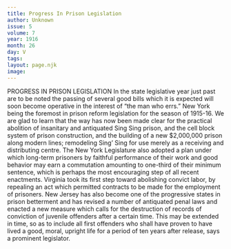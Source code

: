 ```yaml
---
title: Progress In Prison Legislation
author: Unknown
issue: 5
volume: 7
year: 1916
month: 26
day: V
tags:
layout: page.njk
image:
---
```

PROGRESS IN PRISON LEGISLATION       In the state legislative year just past are to be noted the passing of several good bills which it is expected will soon become operative in the interest of “the man who errs.” New York being the foremost in prison reform legislation for the season of 1915-16.       We are glad to learn that the way has now been made clear for the practical abolition of insanitary and antiquated Sing Sing prison, and the cell block system of prison construction, and the building of a new $2,000,000 prison along modern lines; remodeling Sing’ Sing for use merely as a receiving and distributing centre. The New York Legislature also adopted a plan under which long-term prisoners by faithful performance of their work and good behavior may earn a commutation amounting to one-third of their minimum sentence, which is perhaps the most encouraging step of all recent enactments. Virginia took its first step toward abolishing convict labor, by repealing an act which permitted contracts to be made for the employment of prisoners.       New Jersey has also become one of the progressive states in prison betterment and has revised a number of antiquated penal laws and enacted a new measure which calls for the destruction of records of conviction of juvenile offenders after a certain time. This may be extended in time, so as to include all first offenders who shall have proven to have lived a good, moral, upright life for a period of ten years after release, says a prominent legislator.    

